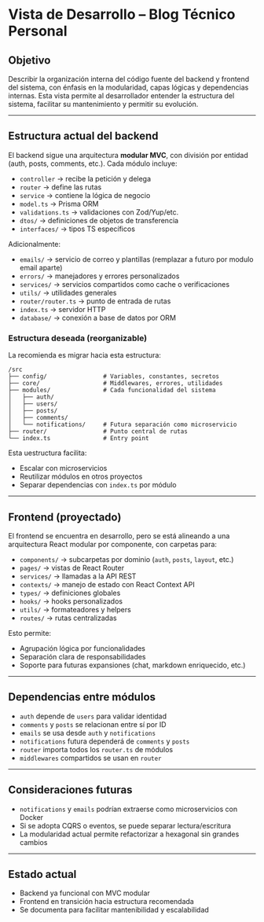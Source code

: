 # Vista de Desarrollo – Blog Técnico Personal

## Objetivo

Describir la organización interna del código fuente del backend y frontend del sistema, con énfasis en la modularidad, capas lógicas y dependencias internas. Esta vista permite al desarrollador entender la estructura del sistema, facilitar su mantenimiento y permitir su evolución.

---

## Estructura actual del backend

El backend sigue una arquitectura **modular MVC**, con división por entidad (auth, posts, comments, etc.). Cada módulo incluye:

- `controller` → recibe la petición y delega
- `router` → define las rutas
- `service` → contiene la lógica de negocio
- `model.ts` → Prisma ORM
- `validations.ts` → validaciones con Zod/Yup/etc.
- `dtos/` → definiciones de objetos de transferencia
- `interfaces/` → tipos TS específicos

Adicionalmente:

- `emails/` → servicio de correo y plantillas (remplazar a futuro por modulo email aparte)
- `errors/` → manejadores y errores personalizados
- `services/` → servicios compartidos como cache o verificaciones
- `utils/` → utilidades generales
- `router/router.ts` → punto de entrada de rutas
- `index.ts` → servidor HTTP
- `database/` → conexión a base de datos por ORM

### Estructura deseada (reorganizable)

La recomienda es migrar hacia esta estructura:

```
/src
├── config/                # Variables, constantes, secretos
├── core/                  # Middlewares, errores, utilidades
├── modules/               # Cada funcionalidad del sistema
│   ├── auth/
│   ├── users/
│   ├── posts/
│   ├── comments/
│   └── notifications/     # Futura separación como microservicio
├── router/                # Punto central de rutas
└── index.ts               # Entry point
```

Esta uestructura facilita:

- Escalar con microservicios
- Reutilizar módulos en otros proyectos
- Separar dependencias con `index.ts` por módulo

---

## Frontend (proyectado)

El frontend se encuentra en desarrollo, pero se está alineando a una arquitectura React modular por componente, con carpetas para:

- `components/` → subcarpetas por dominio (`auth`, `posts`, `layout`, etc.)
- `pages/` → vistas de React Router
- `services/` → llamadas a la API REST
- `contexts/` → manejo de estado con React Context API
- `types/` → definiciones globales
- `hooks/` → hooks personalizados
- `utils/` → formateadores y helpers
- `routes/` → rutas centralizadas

Esto permite:

- Agrupación lógica por funcionalidades
- Separación clara de responsabilidades
- Soporte para futuras expansiones (chat, markdown enriquecido, etc.)

---

## Dependencias entre módulos

- `auth` depende de `users` para validar identidad
- `comments` y `posts` se relacionan entre sí por ID
- `emails` se usa desde `auth` y `notifications`
- `notifications` futura dependerá de `comments` y `posts`
- `router` importa todos los `router.ts` de módulos
- `middlewares` compartidos se usan en `router`

---

## Consideraciones futuras

- `notifications` y `emails` podrían extraerse como microservicios con Docker
- Si se adopta CQRS o eventos, se puede separar lectura/escritura
- La modularidad actual permite refactorizar a hexagonal sin grandes cambios

---

## Estado actual

- Backend ya funcional con MVC modular
- Frontend en transición hacia estructura recomendada
- Se documenta para facilitar mantenibilidad y escalabilidad
